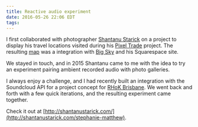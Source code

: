 ```yaml
---
title: Reactive audio experiment
date: 2016-05-26 22:06 EDT
tags:
---
```


I first collaborated with photographer [Shantanu Starick](http://shantanustarick.com/) on a project to display his travel locations visited during his [Pixel Trade](http://thepixeltrade.com) project. The resulting [map](http://thepixeltrade.com/map) was a integration with [Big Sky](https://bigsky.io) and his Squarespace site.

We stayed in touch, and in 2015 Shantanu came to me with the idea to try an experiment pairing ambient recorded audio with photo galleries.

I always enjoy a challenge, and I had recently built an integration with the Soundcloud API for a project concept for [RHoK Brisbane](http://rhokbrisbane.org/). We went back and forth with a few quick iterations, and the resulting experiment came together.

Check it out at   [http://shantanustarick.com/](http://shantanustarick.com/stephanie-matthew).
